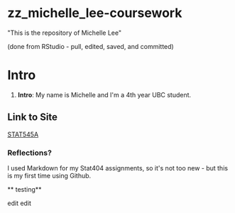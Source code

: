 zz_michelle_lee-coursework
==========================

"This is the repository of Michelle Lee"

(done from RStudio - pull, edited, saved, and committed)



# Intro

1. **Intro**: My name is Michelle and I'm a 4th year UBC student. 

## Link to Site
[STAT545A ](http://stat545-ubc.github.io/hw01_edit-README.html)

### Reflections?

I used Markdown for my Stat404 assignments, so it's not too new - but this is my first time using Github. 


** testing** 

edit edit
